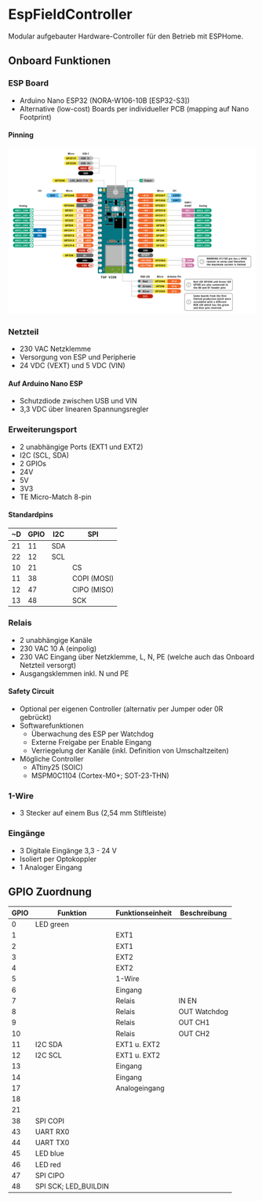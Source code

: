 # EspFieldController
Modular aufgebauter Hardware-Controller für den Betrieb mit ESPHome.




## Onboard Funktionen

### ESP Board
* Arduino Nano ESP32 (NORA-W106-10B [ESP32-S3])
* Alternative (low-cost) Boards per individueller PCB (mapping auf Nano Footprint) 
#### Pinning
![Pinning Arduino Nano ESP32](docu/arduino_nano_esp32_pinning.png)

### Netzteil
* 230 VAC Netzklemme
* Versorgung von ESP und Peripherie
* 24 VDC (VEXT) und 5 VDC (VIN)
#### Auf Arduino Nano ESP
* Schutzdiode zwischen USB und VIN
* 3,3 VDC über linearen Spannungsregler

### Erweiterungsport
* 2 unabhängige Ports (EXT1 und EXT2)
* I2C (SCL, SDA)
* 2 GPIOs
* 24V
* 5V
* 3V3
* TE Micro-Match 8-pin

#### Standardpins
| ~D | GPIO | I2C | SPI         |
|----|------|-----|-------------|
| 21 | 11   | SDA |             |
| 22 | 12   | SCL |             |
| 10 | 21   |     | CS          |
| 11 | 38   |     | COPI (MOSI) |
| 12 | 47   |     | CIPO (MISO) |
| 13 | 48   |     | SCK         |

### Relais
* 2 unabhängige Kanäle
* 230 VAC 10 A (einpolig)
* 230 VAC Eingang über Netzklemme, L, N, PE (welche auch das Onboard Netzteil versorgt)
* Ausgangsklemmen inkl. N und PE
#### Safety Circuit
* Optional per eigenen Controller (alternativ per Jumper oder 0R gebrückt)
* Softwarefunktionen
  * Überwachung des ESP per Watchdog
  * Externe Freigabe per Enable Eingang
  * Verriegelung der Kanäle (inkl. Definition von Umschaltzeiten)
* Mögliche Controller
  * ATtiny25 (SOIC)
  * MSPM0C1104 (Cortex-M0+; SOT-23-THN)

### 1-Wire
* 3 Stecker auf einem Bus (2,54 mm Stiftleiste)

### Eingänge
* 3 Digitale Eingänge 3,3 - 24 V
* Isoliert per Optokoppler
* 1 Analoger Eingang

## GPIO Zuordnung

| GPIO | Funktion             | Funktionseinheit | Beschreibung |
|------|----------------------|------------------|--------------|
| 0    | LED green            |                  |              |
| 1    |                      | EXT1             |              |
| 2    |                      | EXT1             |              |
| 3    |                      | EXT2             |              |
| 4    |                      | EXT2             |              |
| 5    |                      | 1-Wire           |              |
| 6    |                      | Eingang          |              |
| 7    |                      | Relais           | IN EN        |
| 8    |                      | Relais           | OUT Watchdog |
| 9    |                      | Relais           | OUT CH1      |
| 10   |                      | Relais           | OUT CH2      |
| 11   | I2C SDA              | EXT1 u. EXT2     |              |
| 12   | I2C SCL              | EXT1 u. EXT2     |              |
| 13   |                      | Eingang          |              |
| 14   |                      | Eingang          |              |
| 17   |                      | Analogeingang    |              |
| 18   |                      |                  |              |
| 21   |                      |                  |              |
| 38   | SPI COPI             |                  |              |
| 43   | UART RX0             |                  |              |
| 44   | UART TX0             |                  |              |
| 45   | LED blue             |                  |              |
| 46   | LED red              |                  |              |
| 47   | SPI CIPO             |                  |              |
| 48   | SPI SCK; LED_BUILDIN |                  |              |

